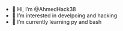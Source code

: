 - 👋 Hi, I’m @AhmedHack38
- 👀 I’m interested in develpoing and hacking
- 🌱 I’m currently learning py and bash

<!---
AhmedHack38/AhmedHack38 is a ✨ special ✨ repository because its `README.md` (this file) appears on your GitHub profile.
You can click the Preview link to take a look at your changes.
--->
